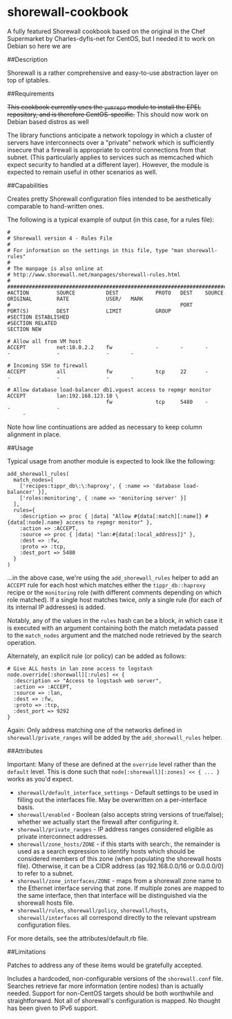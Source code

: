 shorewall-cookbook
==================

A fully featured Shorewall cookbook based on the original in the Chef Supermarket by Charles-dyfis-net for CentOS, but I needed it to work on Debian so here we are

##Description

Shorewall is a rather comprehensive and easy-to-use abstraction layer on top of iptables.

##Requirements

~~This cookbook currently uses the `yumrepo` module to install the EPEL repository, and is therefore CentOS-specific.~~   This should now work on Debian based distros as well

The library functions anticipate a network topology in which a cluster of servers have interconnects over a "private" network which is sufficiently insecure that a firewall is appropriate to control connections from that subnet. (This particularly applies to services such as memcached which expect security to handled at a different layer). However, the module is expected to remain useful in other scenarios as well.

##Capabilities

Creates pretty Shorewall configuration files intended to be aesthetically comparable to hand-written ones.

The following is a typical example of output (in this case, for a rules file):
```
#
# Shorewall version 4 - Rules File
#
# For information on the settings in this file, type "man shorewall-rules"
#
# The manpage is also online at
# http://www.shorewall.net/manpages/shorewall-rules.html
#
############################################################################################################################
#ACTION         SOURCE          DEST            PROTO   DEST    SOURCE          ORIGINAL        RATE            USER/   MARK
#                                                       PORT    PORT(S)         DEST            LIMIT           GROUP
#SECTION ESTABLISHED
#SECTION RELATED
SECTION NEW

# Allow all from VM host
ACCEPT          net:10.0.2.2    fw              -       -       -               -               -               -       -

# Incoming SSH to firewall
ACCEPT          all             fw              tcp     22      -               -               -               -       -

# Allow database load-balancer db1.vguest access to repmgr monitor
ACCEPT          lan:192.168.123.10 \
                                fw              tcp     5480    -               -               -             
     -
```


Note how line continuations are added as necessary to keep column alignment in place.

##Usage

Typical usage from another module is expected to look like the following:
```
add_shorewall_rules(
  match_nodes=[
    ['recipes:tippr_db\:\:haproxy', { :name => 'database load-balancer' }],
    ['roles:monitoring', { :name => 'monitoring server' }]
  ],
  rules={
    :description => proc { |data| "Allow #{data[:match][:name]} #{data[:node].name} access to repmgr monitor" },
    :action => :ACCEPT,
    :source => proc { |data| "lan:#{data[:local_address]}" },
    :dest => :fw,
    :proto => :tcp,
    :dest_port => 5480
  }
)
```
...in the above case, we're using the `add_shorewall_rules` helper to add an `ACCEPT` rule for each host which matches either the `tippr_db::haproxy` recipe or the `monitoring` role (with different comments depending on which role matched). If a single host matches twice, only a single rule (for each of its internal IP addresses) is added.

Notably, any of the values in the `rules` hash can be a block, in which case it is executed with an argument containing both the match metadata passed to the `match_nodes` argument and the matched node retrieved by the search operation.

Alternately, an explicit rule (or policy) can be added as follows:

```
# Give ALL hosts in lan zone access to logstash
node.override[:shorewall][:rules] << {
  :description => "Access to logstash web server",
  :action => :ACCEPT,
  :source => :lan,
  :dest => :fw,
  :proto => :tcp,
  :dest_port => 9292
}
```
Again: Only address matching one of the networks defined in `shorewall/private_ranges` will be added by the `add_shorewall_rules` helper.

##Attributes

Important: Many of these are defined at the `override` level rather than the `default` level. This is done such that `node[:shorewall][:zones] << { ... }` works as you'd expect.

+ `shorewall/default_interface_settings` - Default settings to be used in filling out the interfaces file. May be overwritten on a per-interface basis.
+ `shorewall/enabled` - Boolean (also accepts string versions of true/false); whether we actually start the firewall after configuring it.
+ `shorewall/private_ranges` - IP address ranges considered eligible as private interconnect addresses.
+ `shorewall/zone_hosts/ZONE` - if this starts with search:, the remainder is used as a search expression to identify hosts which should be considered members of this zone (when populating the shorewall hosts file). Otherwise, it can be a CIDR address (as 192.168.0.0/16 or 0.0.0.0/0) to refer to a subnet.
+ `shorewall/zone_interfaces/ZONE` - maps from a shorewall zone name to the Ethernet interface serving that zone. If multiple zones are mapped to the same interface, then that interface will be distinguished via the shorewall hosts file.
+ `shorewall/rules`, `shorewall/policy`, `shorewall/hosts`, `shorewall/interfaces` all correspond directly to the relevant upstream configuration files.

For more details, see the attributes/default.rb file.

##Limitations

Patches to address any of these items would be gratefully accepted.

Includes a hardcoded, non-configurable versions of the `shorewall.conf` file.
Searches retrieve far more information (entire nodes) than is actually needed.
Support for non-CentOS targets should be both worthwhile and straightforward.
Not all of shorewall's configuration is mapped.
No thought has been given to IPv6 support.
